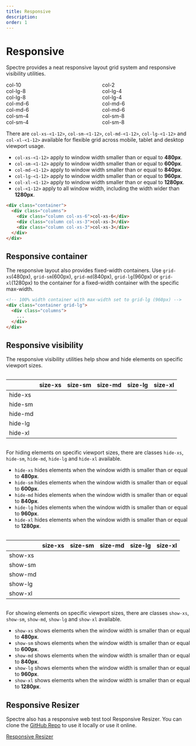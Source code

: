 ```yaml
---
title: Responsive
description: 
order: 1
---
```


# Responsive

Spectre provides a neat responsive layout grid system and responsive visibility utilities.

 
<div class="docs-demo columns">
  <div class="column col-10 col-lg-8 col-md-6 col-sm-4">
    <div class="bg-gray docs-block">
      <div class="text-primary">col-10</div>
      <div class="text-dark hide-lg">col-lg-8</div>
      <div class="text-primary show-lg">col-lg-8</div>
      <div class="text-dark hide-md">col-md-6</div>
      <div class="text-primary show-md">col-md-6</div>
      <div class="text-dark hide-sm">col-sm-4</div>
      <div class="text-primary show-sm">col-sm-4</div>
    </div>
  </div>
  <div class="column col-2 col-lg-4 col-md-6 col-sm-8">
    <div class="bg-gray docs-block">
      <div class="text-primary">col-2</div>
      <div class="text-dark hide-lg">col-lg-4</div>
      <div class="text-primary show-lg">col-lg-4</div>
      <div class="text-dark hide-md">col-md-6</div>
      <div class="text-primary show-md">col-md-6</div>
      <div class="text-dark hide-sm">col-sm-8</div>
      <div class="text-primary show-sm">col-sm-8</div>
    </div>
  </div>
</div>

There are `col-xs-<1-12>`, `col-sm-<1-12>`, `col-md-<1-12>`, `col-lg-<1-12>` and `col-xl-<1-12>` available for flexible grid across mobile, tablet and desktop viewport usage.

* `col-xs-<1-12>` apply to window width smaller than or equal to **480px**.
* `col-sm-<1-12>` apply to window width smaller than or equal to **600px**.
* `col-md-<1-12>` apply to window width smaller than or equal to **840px**.
* `col-lg-<1-12>` apply to window width smaller than or equal to **960px**.
* `col-xl-<1-12>` apply to window width smaller than or equal to **1280px**.
* `col-<1-12>` apply to all window width, including the width wider than **1280px**.

```html
<div class="container">
  <div class="columns">
    <div class="column col-xs-6">col-xs-6</div>
    <div class="column col-xs-3">col-xs-3</div>
    <div class="column col-xs-3">col-xs-3</div>
  </div>
</div>

```

## Responsive container

 The responsive layout also provides fixed-width containers. Use `grid-xs`(480px), `grid-sm`(600px), `grid-md`(840px), `grid-lg`(960px) or `grid-xl`(1280px) to the container for a fixed-width container with the specific max-width.

```html
<!-- 100% width container with max-width set to grid-lg (960px) -->
<div class="container grid-lg">
  <div class="columns">
    ...
  </div>
</div>
```

## Responsive visibility

The responsive visibility utilities help show and hide elements on specific viewport sizes.

 
<div class="docs-demo columns">
  <div class="column col-12">
    <table class="docs-table table table-striped text-center">
      <thead>
        <tr>
          <th></th>
          <th>size-xs</th>
          <th>size-sm</th>
          <th>size-md</th>
          <th>size-lg</th>
          <th>size-xl</th>
        </tr>
      </thead>
      <tbody>
        <tr>
          <td class="text-left">hide-xs</td>
          <td>
            <div class="bg-secondary docs-dot"></div>
          </td>
          <td>
            <div class="bg-primary docs-dot"></div>
          </td>
          <td>
            <div class="bg-primary docs-dot"></div>
          </td>
          <td>
            <div class="bg-primary docs-dot"></div>
          </td>
          <td>
            <div class="bg-primary docs-dot"></div>
          </td>
        </tr>
        <tr>
          <td class="text-left">hide-sm</td>
          <td>
            <div class="bg-secondary docs-dot"></div>
          </td>
          <td>
            <div class="bg-secondary docs-dot"></div>
          </td>
          <td>
            <div class="bg-primary docs-dot"></div>
          </td>
          <td>
            <div class="bg-primary docs-dot"></div>
          </td>
          <td>
            <div class="bg-primary docs-dot"></div>
          </td>
        </tr>
        <tr>
          <td class="text-left">hide-md</td>
          <td>
            <div class="bg-secondary docs-dot"></div>
          </td>
          <td>
            <div class="bg-secondary docs-dot"></div>
          </td>
          <td>
            <div class="bg-secondary docs-dot"></div>
          </td>
          <td>
            <div class="bg-primary docs-dot"></div>
          </td>
          <td>
            <div class="bg-primary docs-dot"></div>
          </td>
        </tr>
        <tr>
          <td class="text-left">hide-lg</td>
          <td>
            <div class="bg-secondary docs-dot"></div>
          </td>
          <td>
            <div class="bg-secondary docs-dot"></div>
          </td>
          <td>
            <div class="bg-secondary docs-dot"></div>
          </td>
          <td>
            <div class="bg-secondary docs-dot"></div>
          </td>
          <td>
            <div class="bg-primary docs-dot"></div>
          </td>
        </tr>
        <tr>
          <td class="text-left">hide-xl</td>
          <td>
            <div class="bg-secondary docs-dot"></div>
          </td>
          <td>
            <div class="bg-secondary docs-dot"></div>
          </td>
          <td>
            <div class="bg-secondary docs-dot"></div>
          </td>
          <td>
            <div class="bg-secondary docs-dot"></div>
          </td>
          <td>
            <div class="bg-secondary docs-dot"></div>
          </td>
        </tr>
      </tbody>
    </table>
  </div>
</div>

For hiding elements on specific viewport sizes, there are classes `hide-xs`, `hide-sm`, `hide-md`, `hide-lg` and `hide-xl` available.

* `hide-xs` hides elements when the window width is smaller than or equal to **480px**.
* `hide-sm` hides elements when the window width is smaller than or equal to **600px**.
* `hide-md` hides elements when the window width is smaller than or equal to **840px**.
* `hide-lg` hides elements when the window width is smaller than or equal to **960px**.
* `hide-xl` hides elements when the window width is smaller than or equal to **1280px**.
 
<div class="docs-demo columns">
  <div class="column col-12">
    <table class="docs-table table table-striped text-center">
      <thead>
        <tr>
          <th></th>
          <th>size-xs</th>
          <th>size-sm</th>
          <th>size-md</th>
          <th>size-lg</th>
          <th>size-xl</th>
        </tr>
      </thead>
      <tbody>
        <tr>
          <td class="text-left">show-xs</td>
          <td>
            <div class="bg-primary docs-dot"></div>
          </td>
          <td>
            <div class="bg-secondary docs-dot"></div>
          </td>
          <td>
            <div class="bg-secondary docs-dot"></div>
          </td>
          <td>
            <div class="bg-secondary docs-dot"></div>
          </td>
          <td>
            <div class="bg-secondary docs-dot"></div>
          </td>
        </tr>
        <tr>
          <td class="text-left">show-sm</td>
          <td>
            <div class="bg-primary docs-dot"></div>
          </td>
          <td>
            <div class="bg-primary docs-dot"></div>
          </td>
          <td>
            <div class="bg-secondary docs-dot"></div>
          </td>
          <td>
            <div class="bg-secondary docs-dot"></div>
          </td>
          <td>
            <div class="bg-secondary docs-dot"></div>
          </td>
        </tr>
        <tr>
          <td class="text-left">show-md</td>
          <td>
            <div class="bg-primary docs-dot"></div>
          </td>
          <td>
            <div class="bg-primary docs-dot"></div>
          </td>
          <td>
            <div class="bg-primary docs-dot"></div>
          </td>
          <td>
            <div class="bg-secondary docs-dot"></div>
          </td>
          <td>
            <div class="bg-secondary docs-dot"></div>
          </td>
        </tr>
        <tr>
          <td class="text-left">show-lg</td>
          <td>
            <div class="bg-primary docs-dot"></div>
          </td>
          <td>
            <div class="bg-primary docs-dot"></div>
          </td>
          <td>
            <div class="bg-primary docs-dot"></div>
          </td>
          <td>
            <div class="bg-primary docs-dot"></div>
          </td>
          <td>
            <div class="bg-secondary docs-dot"></div>
          </td>
        </tr>
        <tr>
          <td class="text-left">show-xl</td>
          <td>
            <div class="bg-primary docs-dot"></div>
          </td>
          <td>
            <div class="bg-primary docs-dot"></div>
          </td>
          <td>
            <div class="bg-primary docs-dot"></div>
          </td>
          <td>
            <div class="bg-primary docs-dot"></div>
          </td>
          <td>
            <div class="bg-primary docs-dot"></div>
          </td>
        </tr>
      </tbody>
    </table>
  </div>
</div>

For showing elements on specific viewport sizes, there are classes `show-xs`, `show-sm`, `show-md`, `show-lg` and `show-xl` available.

* `show-xs` shows elements when the window width is smaller than or equal to **480px**.
* `show-sm` shows elements when the window width is smaller than or equal to **600px**.
* `show-md` shows elements when the window width is smaller than or equal to **840px**.
* `show-lg` shows elements when the window width is smaller than or equal to **960px**.
* `show-xl` shows elements when the window width is smaller than or equal to **1280px**.

## Responsive Resizer

 Spectre also has a responsive web test tool Responsive Resizer. You can clone the [GitHub Repo](https://github.com/picturepan2/responsive-resizer) to use it locally or use it online.

[Responsive Resizer](https://picturepan2.github.io/responsive-resizer/)